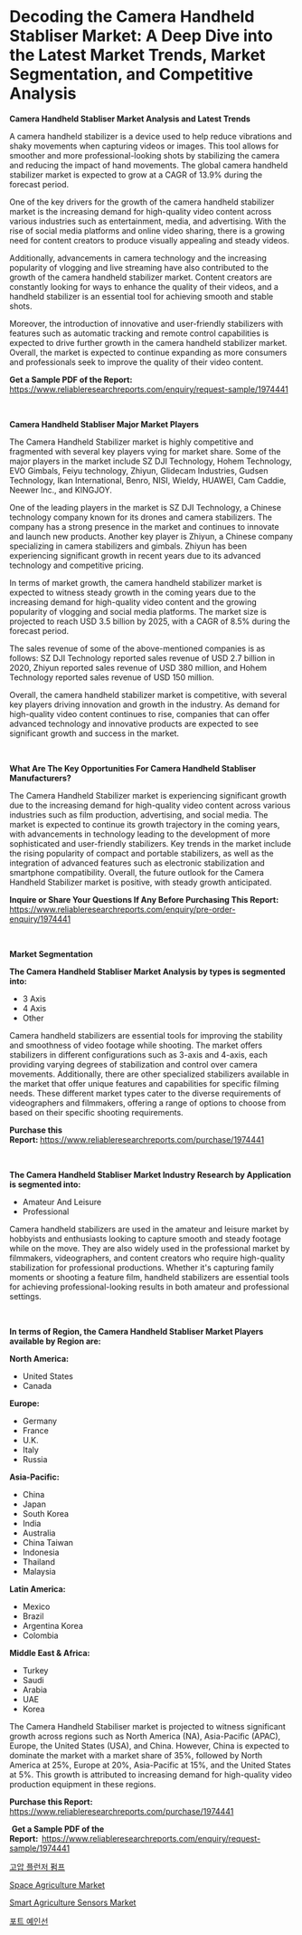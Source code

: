 <p><h1>Decoding the Camera Handheld Stabliser Market: A Deep Dive into the Latest Market Trends, Market Segmentation, and Competitive Analysis</h1></p><p><strong>Camera Handheld Stabliser Market Analysis and Latest Trends</strong></p>
<p><p>A camera handheld stabilizer is a device used to help reduce vibrations and shaky movements when capturing videos or images. This tool allows for smoother and more professional-looking shots by stabilizing the camera and reducing the impact of hand movements. The global camera handheld stabilizer market is expected to grow at a CAGR of 13.9% during the forecast period.</p><p>One of the key drivers for the growth of the camera handheld stabilizer market is the increasing demand for high-quality video content across various industries such as entertainment, media, and advertising. With the rise of social media platforms and online video sharing, there is a growing need for content creators to produce visually appealing and steady videos.</p><p>Additionally, advancements in camera technology and the increasing popularity of vlogging and live streaming have also contributed to the growth of the camera handheld stabilizer market. Content creators are constantly looking for ways to enhance the quality of their videos, and a handheld stabilizer is an essential tool for achieving smooth and stable shots.</p><p>Moreover, the introduction of innovative and user-friendly stabilizers with features such as automatic tracking and remote control capabilities is expected to drive further growth in the camera handheld stabilizer market. Overall, the market is expected to continue expanding as more consumers and professionals seek to improve the quality of their video content.</p></p>
<p><strong>Get a Sample PDF of the Report:&nbsp;</strong> <a href="https://www.reliableresearchreports.com/enquiry/request-sample/1974441">https://www.reliableresearchreports.com/enquiry/request-sample/1974441</a></p>
<p>&nbsp;</p>
<p><strong>Camera Handheld Stabliser Major Market Players</strong></p>
<p><p>The Camera Handheld Stabilizer market is highly competitive and fragmented with several key players vying for market share. Some of the major players in the market include SZ DJI Technology, Hohem Technology, EVO Gimbals, Feiyu technology, Zhiyun, Glidecam Industries, Gudsen Technology, Ikan International, Benro, NISI, Wieldy, HUAWEI, Cam Caddie, Neewer Inc., and KINGJOY.</p><p>One of the leading players in the market is SZ DJI Technology, a Chinese technology company known for its drones and camera stabilizers. The company has a strong presence in the market and continues to innovate and launch new products. Another key player is Zhiyun, a Chinese company specializing in camera stabilizers and gimbals. Zhiyun has been experiencing significant growth in recent years due to its advanced technology and competitive pricing.</p><p>In terms of market growth, the camera handheld stabilizer market is expected to witness steady growth in the coming years due to the increasing demand for high-quality video content and the growing popularity of vlogging and social media platforms. The market size is projected to reach USD 3.5 billion by 2025, with a CAGR of 8.5% during the forecast period.</p><p>The sales revenue of some of the above-mentioned companies is as follows: SZ DJI Technology reported sales revenue of USD 2.7 billion in 2020, Zhiyun reported sales revenue of USD 380 million, and Hohem Technology reported sales revenue of USD 150 million.</p><p>Overall, the camera handheld stabilizer market is competitive, with several key players driving innovation and growth in the industry. As demand for high-quality video content continues to rise, companies that can offer advanced technology and innovative products are expected to see significant growth and success in the market.</p></p>
<p>&nbsp;</p>
<p><strong>What Are The Key Opportunities For Camera Handheld Stabliser Manufacturers?</strong></p>
<p><p>The Camera Handheld Stabilizer market is experiencing significant growth due to the increasing demand for high-quality video content across various industries such as film production, advertising, and social media. The market is expected to continue its growth trajectory in the coming years, with advancements in technology leading to the development of more sophisticated and user-friendly stabilizers. Key trends in the market include the rising popularity of compact and portable stabilizers, as well as the integration of advanced features such as electronic stabilization and smartphone compatibility. Overall, the future outlook for the Camera Handheld Stabilizer market is positive, with steady growth anticipated.</p></p>
<p><strong>Inquire or Share Your Questions If Any Before Purchasing This Report:</strong> <a href="https://www.reliableresearchreports.com/enquiry/pre-order-enquiry/1974441">https://www.reliableresearchreports.com/enquiry/pre-order-enquiry/1974441</a></p>
<p>&nbsp;</p>
<p><strong>Market Segmentation</strong></p>
<p><strong>The Camera Handheld Stabliser Market Analysis by types is segmented into:</strong></p>
<p><ul><li>3 Axis</li><li>4 Axis</li><li>Other</li></ul></p>
<p><p>Camera handheld stabilizers are essential tools for improving the stability and smoothness of video footage while shooting. The market offers stabilizers in different configurations such as 3-axis and 4-axis, each providing varying degrees of stabilization and control over camera movements. Additionally, there are other specialized stabilizers available in the market that offer unique features and capabilities for specific filming needs. These different market types cater to the diverse requirements of videographers and filmmakers, offering a range of options to choose from based on their specific shooting requirements.</p></p>
<p><strong>Purchase this Report:&nbsp;</strong><a href="https://www.reliableresearchreports.com/purchase/1974441">https://www.reliableresearchreports.com/purchase/1974441</a></p>
<p>&nbsp;</p>
<p><strong>The Camera Handheld Stabliser Market Industry Research by Application is segmented into:</strong></p>
<p><ul><li>Amateur And Leisure</li><li>Professional</li></ul></p>
<p><p>Camera handheld stabilizers are used in the amateur and leisure market by hobbyists and enthusiasts looking to capture smooth and steady footage while on the move. They are also widely used in the professional market by filmmakers, videographers, and content creators who require high-quality stabilization for professional productions. Whether it's capturing family moments or shooting a feature film, handheld stabilizers are essential tools for achieving professional-looking results in both amateur and professional settings.</p></p>
<p>&nbsp;</p>
<p><strong>In terms of Region, the Camera Handheld Stabliser Market Players available by Region are:</strong></p>
<p>
    <p> <strong> North America: </strong>
        <ul>
            <li>United States</li>
            <li>Canada</li>
        </ul>
        </p> 
    <p> <strong> Europe: </strong>
        <ul>
            <li>Germany</li>
            <li>France</li>
            <li>U.K.</li>
            <li>Italy</li>
            <li>Russia</li>
        </ul>
        </p> 
    <p> <strong> Asia-Pacific: </strong>
        <ul>
            <li>China</li>
            <li>Japan</li>
            <li>South Korea</li>
            <li>India</li>
            <li>Australia</li>
            <li>China Taiwan</li>
            <li>Indonesia</li>
            <li>Thailand</li>
            <li>Malaysia</li>
        </ul>
        </p> 
    <p> <strong> Latin America: </strong>
        <ul>
            <li>Mexico</li>
            <li>Brazil</li>
            <li>Argentina Korea</li>
            <li>Colombia</li>
        </ul>
        </p> 
    <p> <strong> Middle East & Africa: </strong>
        <ul>
            <li>Turkey</li>
            <li>Saudi</li>
            <li>Arabia</li>
            <li>UAE</li>
            <li>Korea</li>
        </ul>
    </p>
    </p>
<p><p>The Camera Handheld Stabiliser market is projected to witness significant growth across regions such as North America (NA), Asia-Pacific (APAC), Europe, the United States (USA), and China. However, China is expected to dominate the market with a market share of 35%, followed by North America at 25%, Europe at 20%, Asia-Pacific at 15%, and the United States at 5%. This growth is attributed to increasing demand for high-quality video production equipment in these regions.</p></p>
<p><strong>Purchase this Report: </strong><a href="https://www.reliableresearchreports.com/purchase/1974441">https://www.reliableresearchreports.com/purchase/1974441</a></p>
<p>&nbsp;<strong>Get a Sample PDF of the Report:&nbsp;&nbsp;</strong><a href="https://www.reliableresearchreports.com/enquiry/request-sample/1974441">https://www.reliableresearchreports.com/enquiry/request-sample/1974441</a></p>
<p><strong></strong></p>
<p><p><a href="https://github.com/ZacharyScthmitt4465/Market-Research-Report-List-1/blob/main/99885187684.md">고압 플런저 펌프</a></p><p><a href="https://issuu.com/reportprime-2/docs/space-agriculture-market-size-2030.pptx">Space Agriculture Market</a></p><p><a href="https://issuu.com/reportprime-2/docs/smart-agriculture-sensors-market-size-2030.pptx">Smart Agriculture Sensors Market</a></p><p><a href="https://github.com/lkwggful07722/Market-Research-Report-List-1/blob/main/75787347683.md">포트 예인선</a></p></p>